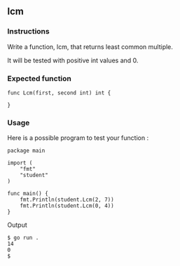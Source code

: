 ## lcm
### Instructions
Write a function, lcm, that returns least common multiple.

It will be tested with positive int values and 0.

### Expected function
```
func Lcm(first, second int) int {

}
```

### Usage
Here is a possible program to test your function :

```
package main

import (
	"fmt"
	"student"
)

func main() {
	fmt.Println(student.Lcm(2, 7))
	fmt.Println(student.Lcm(0, 4))
}
```

Output
```
$ go run .
14
0
$
```